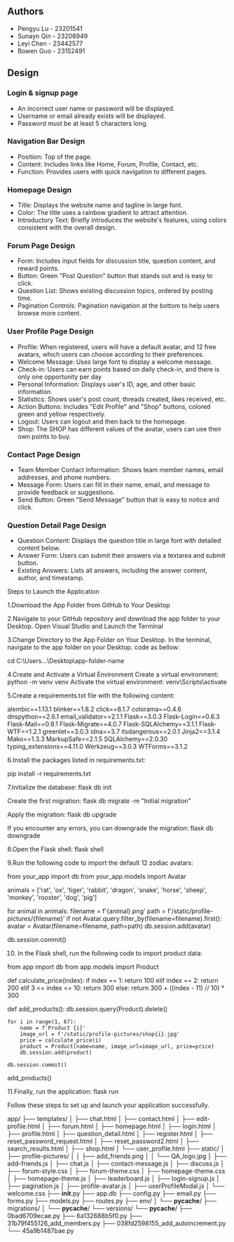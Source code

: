 ## Authors

- Pengyu Lu  - 23201541
- Sunayn Qin - 23208949
- Leyi Chen - 23442577
- Bowen Guo - 23152491

## Design

### Login & signup page
- An incorrect user name or password will be displayed.
- Username or email already exists will be displayed.
- Password must be at least 5 characters long.

### Navigation Bar Design
- Position: Top of the page.
- Content: Includes links like Home, Forum, Profile, Contact, etc.
- Function: Provides users with quick navigation to different pages.

### Homepage Design
- Title: Displays the website name and tagline in large font.
- Color: The title uses a rainbow gradient to attract attention.
- Introductory Text: Briefly introduces the website's features, using colors consistent with the overall design.

### Forum Page Design
- Form: Includes input fields for discussion title, question content, and reward points.
- Button: Green "Post Question" button that stands out and is easy to click.
- Question List: Shows existing discussion topics, ordered by posting time.
- Pagination Controls: Pagination navigation at the bottom to help users browse more content.

### User Profile Page Design
- Profile: When registered, users will have a default avatar, and 12 free avatars, which users can choose according to their preferences.
- Welcome Message: Uses large font to display a welcome message.
- Check-in: Users can earn points based on daily check-in, and there is only one opportunity per day
- Personal Information: Displays user's ID, age, and other basic information.
- Statistics: Shows user's post count, threads created, likes received, etc.
- Action Buttons: Includes "Edit Profile" and "Shop" buttons, colored green and yellow respectively.
- Logout: Users can logout and then back to the homepage.
- Shop: The SHOP has different values of the avatar, users can use their own points to buy.

### Contact Page Design
- Team Member Contact Information: Shows team member names, email addresses, and phone numbers.
- Message Form: Users can fill in their name, email, and message to provide feedback or suggestions.
- Send Button: Green "Send Message" button that is easy to notice and click.

### Question Detail Page Design
- Question Content: Displays the question title in large font with detailed content below.
- Answer Form: Users can submit their answers via a textarea and submit button.
- Existing Answers: Lists all answers, including the answer content, author, and timestamp.





Steps to Launch the Application

1.Download the App Folder from GitHub to Your Desktop

2.Navigate to your GitHub repository and download the app folder to your Desktop. Open Visual Studio and Launch the Terminal


3.Change Directory to the App Folder on Your Desktop. In the terminal, navigate to the app folder on your Desktop. code as bellow:

cd C:\Users\...\Desktop\app-folder-name


4.Create and Activate a Virtual Environment
Create a virtual environment:   python -m venv venv
Activate the virtual environment:   venv\Scripts\activate


5.Create a requirements.txt file with the following content:

alembic==1.13.1
blinker==1.8.2
click==8.1.7
colorama==0.4.6
dnspython==2.6.1
email_validator==2.1.1
Flask==3.0.3
Flask-Login==0.6.3
Flask-Mail==0.9.1
Flask-Migrate==4.0.7
Flask-SQLAlchemy==3.1.1
Flask-WTF==1.2.1
greenlet==3.0.3
idna==3.7
itsdangerous==2.0.1
Jinja2==3.1.4
Mako==1.3.3
MarkupSafe==2.1.5
SQLAlchemy==2.0.30
typing_extensions==4.11.0
Werkzeug==3.0.3
WTForms==3.1.2



6.Install the packages listed in requirements.txt:

pip install -r requirements.txt



7.Initialize the database:    flask db init

Create the first migration:   flask db migrate -m "Initial migration"

Apply the migration:   flask db upgrade

If you encounter any errors, you can downgrade the migration:    flask db downgrade



8.Open the Flask shell:  flask shell



9.Run the following code to import the default 12 zodiac avatars:


from your_app import db
from your_app.models import Avatar 

animals = ['rat', 'ox', 'tiger', 'rabbit', 'dragon', 'snake', 'horse', 'sheep', 'monkey', 'rooster', 'dog', 'pig']

for animal in animals:
    filename = f'{animal}.png'
    path = f'/static/profile-pictures/{filename}'
    if not Avatar.query.filter_by(filename=filename).first():
        avatar = Avatar(filename=filename, path=path)
        db.session.add(avatar)

db.session.commit()




10. In the Flask shell, run the following code to import product data:

from app import db
from app.models import Product

def calculate_price(index):
    if index == 1:
        return 100
    elif index == 2:
        return 200
    elif 3 <= index <= 10:
        return 300
    else:
        return 300 + ((index - 11) // 10) * 300

def add_products():
    db.session.query(Product).delete()

    for i in range(1, 67):
        name = f'Product {i}'
        image_url = f'/static/profile-pictures/shop{i}.jpg'
        price = calculate_price(i)
        product = Product(name=name, image_url=image_url, price=price)
        db.session.add(product)

    db.session.commit()

add_products()



11.Finally, run the application: flask run



Follow these steps to set up and launch your application successfully.

app/
├── templates/
│   ├── chat.html
│   ├── contact.html
│   ├── edit-profile.html
│   ├── forum.html
│   ├── homepage.html
│   ├── login.html
│   ├── profile.html
│   ├── question_detail.html
│   ├── register.html
│   ├── reset_password_request.html
│   ├── reset_password2.html
│   ├── search_results.html
│   ├── shop.html
│   └── user_profile.html
├── static/
│   ├── profile-pictures/
│   │   ├── add_friends.png
│   │   └── QA_logo.jpg
│   ├── add-friends.js
│   ├── chat.js
│   ├── contact-message.js
│   ├── discuss.js
│   ├── forum-style.css
│   ├── forum-theme.css
│   ├── homepage-theme.css
│   ├── homepage-theme.js
│   ├── leaderboard.js
│   ├── login-signup.js
│   ├── pagination.js
│   ├── profile-avatar.js
│   ├── userProfileModal.js
│   └── welcome.css
├── __init__.py
├── app.db
├── config.py
├── email.py
├── forms.py
├── models.py
├── routes.py
├── env/
│   └── __pycache__/
├── migrations/
│   └── __pycache__/
└── versions/
    └── __pycache__/
    ├── 0bad6709ecae.py
    ├── 6a132688b5f0.py
    ├── 31b79f455126_add_members.py
    ├── 038fd2598155_add_autoincrement.py
    └── 45a9b1487bae.py







